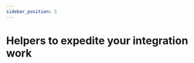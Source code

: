 ```yaml
---
sidebar_position: 3
---
```


# Helpers to expedite your integration work

<!--TODO add helpers details -->